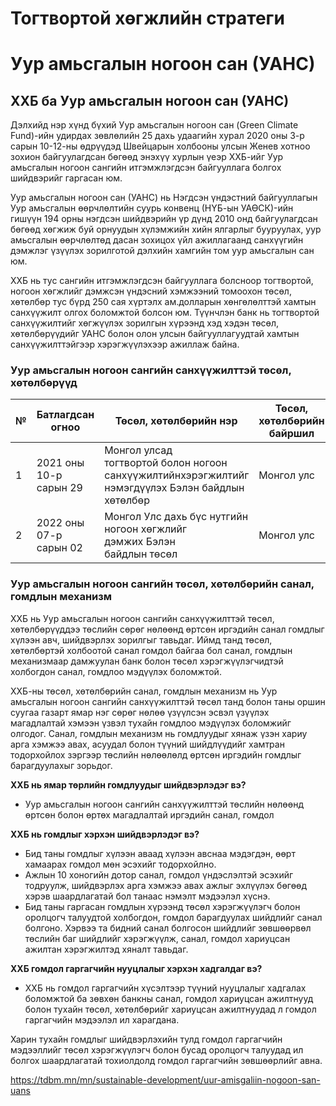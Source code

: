 # Тогтвортой хөгжлийн стратеги
# Уур амьсгалын ногоон сан (УАНС)
## ХХБ ба Уур амьсгалын ногоон сан (УАНС)

Дэлхийд нэр хүнд бүхий Уур амьсгалын ногоон сан (Green Climate Fund)-ийн удирдах зөвлөлийн 25 дахь удаагийн хурал 2020 оны 3-р сарын 10-12-ны өдрүүдэд Швейцарын холбооны улсын Женев хотноо зохион байгуулагдсан бөгөөд энэхүү хурлын үеэр ХХБ-ийг Уур амьсгалын ногоон сангийн итгэмжлэгдсэн байгууллага болгох шийдвэрийг гаргасан юм.  
  
Уур амьсгалын ногоон сан (УАНС) нь Нэгдсэн үндэстний байгууллагын Уур амьсгалын өөрчлөлтийн суурь конвенц (НҮБ-ын УАӨСК)-ийн гишүүн 194 орны нэгдсэн шийдвэрийн үр дүнд 2010 онд байгуулагдсан бөгөөд хөгжиж буй орнуудын хүлэмжийн хийн ялгарлыг бууруулах, уур амьсгалын өөрчлөлтөд дасан зохицох үйл ажиллагаанд санхүүгийн дэмжлэг үзүүлэх зорилготой дэлхийн хамгийн том уур амьсгалын сан юм.  
  
ХХБ нь тус сангийн итгэмжлэгдсэн байгууллага болсноор тогтвортой, ногоон хөгжлийг дэмжсэн үндэсний хэмжээний томоохон төсөл, хөтөлбөр тус бүрд 250 сая хүртэлх ам.долларын хөнгөлөлттэй хамтын санхүүжилт олгох боломжтой болсон юм. Түүнчлэн банк нь тогтвортой санхүүжилтийг хөгжүүлэх зорилгын хүрээнд хэд хэдэн төсөл, хөтөлбөрүүдийг УАНС болон олон улсын байгууллагуудтай хамтын санхүүжилттэйгээр хэрэгжүүлэхээр ажиллаж байна.

### Уур амьсгалын ногоон сангийн санхүүжилттэй төсөл, хөтөлбөрүүд
| **№** | **Батлагдсан огноо** | **Төсөл, хөтөлбөрийн нэр** | **Төсөл, хөтөлбөрийн байршил** | **Эдийн засгийн салбар** | **Төсөл, хөтөлбөрийн төлөв** |
| --- | --- | --- | --- | --- | --- |
| 1 | 2021 оны 10-р сарын 29 | Монгол улсад тогтвортой болон ногоон санхүүжилтийнхэрэгжилтийг нэмэгдүүлэх Бэлэн байдлын хөтөлбөр | Монгол улс | Санхүүгийн салбар | Хэрэгжиж буй |
| 2 | 2022 оны 07-р сарын 02 | Монгол Улс дахь бүс нутгийн ногоон хөгжлийг дэмжих Бэлэн байдлын төсөл | Монгол улс | Бүс нутаг | Хэрэгжиж буй |
### Уур амьсгалын ногоон сангийн төсөл, хөтөлбөрийн санал, гомдлын механизм

ХХБ нь Уур амьсгалын ногоон сангийн санхүүжилттэй төсөл, хөтөлбөрүүддээ төслийн сөрөг нөлөөнд өртсөн иргэдийн санал гомдлыг хүлээн авч, шийдвэрлэх зорилгыг тавьдаг. Иймд танд төсөл, хөтөлбөртэй холбоотой санал гомдол байгаа бол санал, гомдлын механизмаар дамжуулан банк болон төсөл хэрэгжүүлэгчидтэй холбогдон санал, гомдлоо мэдүүлэх боломжтой.

ХХБ-ны төсөл, хөтөлбөрийн санал, гомдлын механизм нь Уур амьсгалын ногоон сангийн санхүүжилттэй төсөл танд болон таны оршин суугаа газарт ямар нэг сөрөг нөлөө үзүүлсэн эсвэл үзүүлэх магадлалтай хэмээн үзвэл тухайн гомдлоо мэдүүлэх боломжийг олгодог. Санал, гомдлын механизм нь гомдлуудыг хянаж үзэн хариу арга хэмжээ авах, асуудал болон түүний шийдлүүдийг хамтран тодорхойлох зэргээр төслийн нөлөөлөлд өртсөн иргэдийн гомдлыг барагдуулахыг зорьдог.

**ХХБ нь ямар төрлийн гомдлуудыг шийдвэрлэдэг вэ?**

* Уур амьсгалын ногоон сангийн санхүүжилттэй төслийн нөлөөнд өртсөн болон өртөх магадлалтай иргэдийн санал, гомдол

**ХХБ нь гомдлыг хэрхэн шийдвэрлэдэг вэ?**

* Бид таны гомдлыг хүлээн аваад хүлээн авснаа мэдэгдэн, өөрт хамаарах гомдол мөн эсэхийг тодорхойлно.
* Ажлын 10 хоногийн дотор санал, гомдол үндэслэлтэй эсэхийг тодруулж, шийдвэрлэх арга хэмжээ авах ажлыг эхлүүлэх бөгөөд хэрэв шаардлагатай бол танаас нэмэлт мэдээлэл хүснэ.
* Бид таны гаргасан гомдлын хүрээнд төсөл хэрэгжүүлэгч болон оролцогч талуудтой холбогдон, гомдол барагдуулах шийдлийг санал болгоно. Хэрвээ та бидний санал болгосон шийдлийг зөвшөөрвөл төслийн баг шийдлийг хэрэгжүүлж, санал, гомдол хариуцсан ажилтан хэрэгжилтэд хяналт тавьдаг.

**ХХБ гомдол гаргагчийн нууцлалыг хэрхэн хадгалдаг вэ?**

* ХХБ нь гомдол гаргагчийн хүсэлтээр түүний нууцлалыг хадгалах боломжтой ба зөвхөн банкны санал, гомдол хариуцсан ажилтнууд болон тухайн төсөл, хөтөлбөрийг хариуцсан ажилтнуудад л гомдол гаргагчийн мэдээлэл ил харагдана.

Харин тухайн гомдлыг шийдвэрлэхийн тулд гомдол гаргагчийн мэдээллийг төсөл хэрэгжүүлэгч болон бусад оролцогч талуудад ил болгох шаардлагатай тохиолдолд гомдол гаргагчийн зөвшөөрлийг авна.

https://tdbm.mn/mn/sustainable-development/uur-amisgaliin-nogoon-san-uans